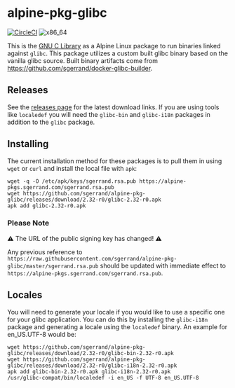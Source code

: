 # alpine-pkg-glibc

[![CircleCI](https://circleci.com/gh/sgerrand/alpine-pkg-glibc/tree/master.svg?style=svg)](https://circleci.com/gh/sgerrand/alpine-pkg-glibc/tree/master) ![x86_64](https://img.shields.io/badge/x86__64-supported-brightgreen.svg)

This is the [GNU C Library](https://gnu.org/software/libc/) as a Alpine Linux package to run binaries linked against `glibc`. This package utilizes a custom built glibc binary based on the vanilla glibc source. Built binary artifacts come from https://github.com/sgerrand/docker-glibc-builder.

## Releases

See the [releases page](https://github.com/sgerrand/alpine-pkg-glibc/releases) for the latest download links. If you are using tools like `localedef` you will need the `glibc-bin` and `glibc-i18n` packages in addition to the `glibc` package.

## Installing

The current installation method for these packages is to pull them in using `wget` or `curl` and install the local file with `apk`:

    wget -q -O /etc/apk/keys/sgerrand.rsa.pub https://alpine-pkgs.sgerrand.com/sgerrand.rsa.pub
    wget https://github.com/sgerrand/alpine-pkg-glibc/releases/download/2.32-r0/glibc-2.32-r0.apk
    apk add glibc-2.32-r0.apk

### Please Note

:warning: The URL of the public signing key has changed! :warning:

Any previous reference to `https://raw.githubusercontent.com/sgerrand/alpine-pkg-glibc/master/sgerrand.rsa.pub` should be updated with immediate effect to `https://alpine-pkgs.sgerrand.com/sgerrand.rsa.pub`.

## Locales

You will need to generate your locale if you would like to use a specific one for your glibc application. You can do this by installing the `glibc-i18n` package and generating a locale using the `localedef` binary. An example for en_US.UTF-8 would be:

    wget https://github.com/sgerrand/alpine-pkg-glibc/releases/download/2.32-r0/glibc-bin-2.32-r0.apk
    wget https://github.com/sgerrand/alpine-pkg-glibc/releases/download/2.32-r0/glibc-i18n-2.32-r0.apk
    apk add glibc-bin-2.32-r0.apk glibc-i18n-2.32-r0.apk
    /usr/glibc-compat/bin/localedef -i en_US -f UTF-8 en_US.UTF-8
